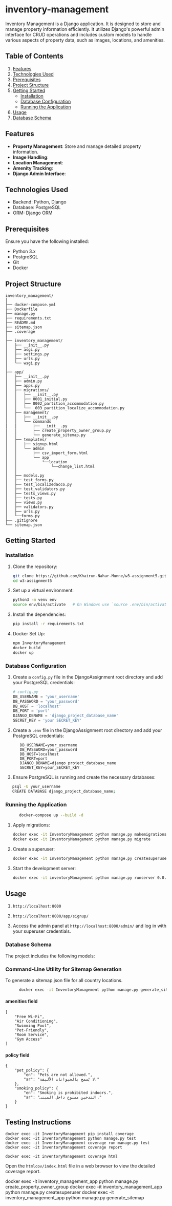 # inventory-management

Inventory Management is a Django application. It is designed to store and manage property information efficiently. It utilizes Django's powerful admin interface for CRUD operations and includes custom models to handle various aspects of property data, such as images, locations, and amenities.


## Table of Contents

1. [Features](#features)
2. [Technologies Used](#technologies-used)
3. [Prerequisites](#prerequisites)
4. [Project Structure](#project-structure)
5. [Getting Started](#getting-started)
   - [Installation](#installation)
   - [Database Configuration](#database-configuration)
   - [Running the Application](#running-the-application)
6. [Usage](#usage)
7. [Database Schema](#database-schema)


## Features

- **Property Management**: Store and manage detailed property information.
- **Image Handling**: 
- **Location Management**: 
- **Amenity Tracking**: 
- **Django Admin Interface**: 

## Technologies Used

- Backend: Python, Django
- Database: PostgreSQL
- ORM: Django ORM


## Prerequisites

Ensure you have the following installed:
- Python 3.x
- PostgreSQL
- Git
- Docker

## Project Structure

```plaintext
inventory_management/
│
├── docker-compose.yml
├── Dockerfile
├── manage.py
├── requirements.txt
├── README.md
├── sitemap.json
├── .coverage
│
├── inventory_management/
│   ├── __init__.py
│   ├── asgi.py
│   ├── settings.py
│   ├── urls.py
│   └── wsgi.py
│
├── app/
│   ├── __init__.py
│   ├── admin.py
│   ├── apps.py
│   ├── migrations/
│   │   ├── __init__.py
│   │   ├── 0001_initial.py
│   │   ├── 0002_partition_accommodation.py
│   │   └── _003_partition_localize_accommodation.py
│   ├── management/
│   │   ├── __init__.py
│   │   └── commands
|   |       ├── __init__.py
│   │       ├── create_property_owner_group.py
│   │       └── generate_sitemap.py
│   ├── templates/
│   │   ├── signup.html
│   │   └── admin
│   │       ├── csv_import_form.html
│   │       └── app
│   │           └──location
│   │               └──change_list.html
│   │
│   ├── models.py
│   ├── test_forms.py
│   ├── test_localizedacco.py
│   ├── test_validators.py
│   ├── tests_views.py
│   ├── tests.py
│   ├── views.py
│   ├── validators.py
│   ├── urls.py
│   └──forms.py
├── .gitignore
└── sitemap.json
```
## Getting Started

### Installation

1. Clone the repository:
   ```bash
   git clone https://github.com/Khairun-Nahar-Munne/w3-assignment5.git
   cd w3-assignment5
   ```

2. Set up a virtual environment:
   ```bash
   python3 -m venv env 
   source env/bin/activate   # On Windows use `source .env/bin/activate
   ```

3. Install the dependencies:
   ```bash
   pip install -r requirements.txt
   ```
4. Docker Set Up:
   ```bash
   npm InventoryManagement 
   docker build
   docker up
   ```
### Database Configuration

1. Create a `config.py` file in the DjangoAssignment root directory and add your PostgreSQL credentials:

   ```python
   # config.py
   DB_USERNAME = 'your_username'
   DB_PASSWORD = 'your_password'
   DB_HOST = 'localhost'
   DB_PORT = 'port'
   DJANGO_DBNAME = 'django_project_database_name'
   SECRET_KEY = 'your SECRET_KEY'
   ```

2. Create a `.env` file in the DjangoAssignment root directory and add your PostgreSQL credentials:

   ```
      DB_USERNAME=your_username
      DB_PASSWORD=your_password
      DB_HOST=localhost
      DB_PORT=port
      DJANGO_DBNAME=django_project_database_name
      SECRET_KEY=your_SECRET_KEY
   ```

3. Ensure PostgreSQL is running and create the necessary databases:

```bash
   psql -U your_username
   CREATE DATABASE django_project_database_name;
```

### Running the Application

```bash
      docker-compose up --build -d
```
1. Apply migrations:
   ```bash
   docker exec -it InventoryManagement python manage.py makemigrations
   docker exec -it InventoryManagement python manage.py migrate
   ```

2. Create a superuser:
   ```bash
   docker exec -it InventoryManagement python manage.py createsuperuser
   ```

3. Start the development server:
   ```bash
   docker exec -it inventoryManagement python manage.py runserver 0.0.0.0:8000
   ```


## Usage

1. `http://localhost:8000`

2. `http://localhost:8000/app/signup/`

3. Access the admin panel at `http://localhost:8000/admin/` and log in with your superuser credentials.


### Database Schema

The project includes the following models:

### Command-Line Utility for Sitemap Generation

To generate a sitemap.json file for all country locations.
```bash
      docker exec -it InventoryManagement python manage.py generate_sitemap
```

#### amenities field 
```
[
    "Free Wi-Fi",
    "Air Conditioning",
    "Swimming Pool",
    "Pet-Friendly",
    "Room Service",
    "Gym Access"
]
```
#### policy field
```
{
    "pet_policy": {
        "en": "Pets are not allowed.",
        "ar": "لا يُسمح بالحيوانات الأليفة."
    },
    "smoking_policy": {
        "en": "Smoking is prohibited indoors.",
        "ar": "التدخين ممنوع داخل المبنى."
    }
}
```


## Testing Instructions

   ```
   docker exec -it InventoryManagement pip install coverage
   docker exec -it InventoryManagement python manage.py test
   docker exec -it InventoryManagement coverage run manage.py test
   docker exec -it InventoryManagement coverage report

   docker exec -it inventoryManagement coverage html
   ```

   Open the `htmlcov/index.html` file in a web browser to view the detailed coverage report.







docker exec -it inventory_management_app python manage.py create_property_owner_group
    docker exec -it inventory_management_app python manage.py createsuperuser
docker exec -it inventory_management_app python manage.py generate_sitemap